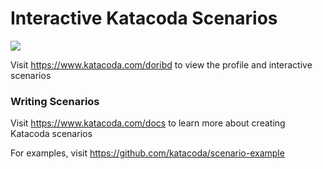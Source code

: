 # Interactive Katacoda Scenarios

[![](http://shields.katacoda.com/katacoda/doribd/count.svg)](https://www.katacoda.com/doribd "Get your profile on Katacoda.com")

Visit https://www.katacoda.com/doribd to view the profile and interactive scenarios

### Writing Scenarios
Visit https://www.katacoda.com/docs to learn more about creating Katacoda scenarios

For examples, visit https://github.com/katacoda/scenario-example

